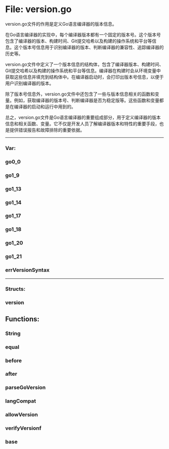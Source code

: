 # File: version.go

version.go文件的作用是定义Go语言编译器的版本信息。

在Go语言编译器的实现中，每个编译器版本都有一个固定的版本号。这个版本号包含了编译器的版本、构建时间、Git提交哈希以及构建的操作系统和平台等信息。这个版本号信息用于识别编译器的版本、判断编译器的兼容性、追踪编译器的历史等。

version.go文件中定义了一个版本信息的结构体，包含了编译器版本、构建时间、Git提交哈希以及构建的操作系统和平台等信息。编译器在构建时会从环境变量中获取这些信息并填充到结构体中。在编译器启动时，会打印出版本号信息，以便于用户识别编译器的版本。

除了版本号信息外，version.go文件中还包含了一些与版本信息相关的函数和变量。例如，获取编译器的版本号、判断编译器是否为稳定版等。这些函数和变量都是在编译器的启动和运行中用到的。

总之，version.go文件是Go语言编译器的重要组成部分，用于定义编译器的版本信息和相关函数、变量。它不仅是开发人员了解编译器版本和特性的重要手段，也是提供错误报告和故障排除的重要依据。




---

### Var:

### go0_0





### go1_9





### go1_13





### go1_14





### go1_17





### go1_18





### go1_20





### go1_21





### errVersionSyntax








---

### Structs:

### version





## Functions:

### String





### equal





### before





### after





### parseGoVersion





### langCompat





### allowVersion





### verifyVersionf





### base





